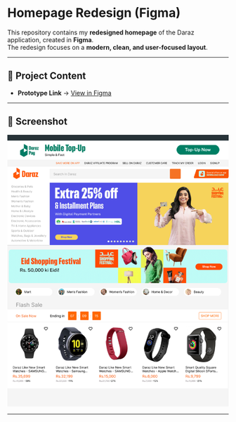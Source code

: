 # Homepage Redesign (Figma)

This repository contains my **redesigned homepage** of the Daraz application, created in **Figma**.  
The redesign focuses on a **modern, clean, and user-focused layout**.  

--- 

## 📂 Project Content
- **Prototype Link** → [View in Figma](https://www.figma.com/design/QDyf6ytoDCp9s9AZGy5Iuf/Untitled?node-id=1-40&t=0w2t4qF2u0VJRr5x-1)  


---

## 📸 Screenshot
![Homepage Redesign](Home_Page.png)

---
  

